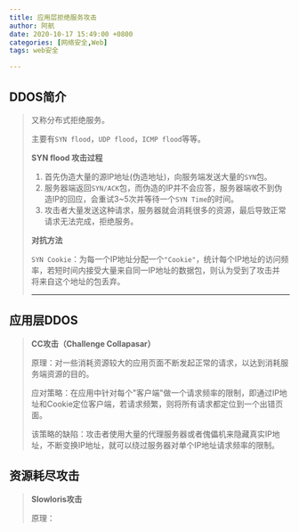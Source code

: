 ```yaml
---
title: 应用层拒绝服务攻击
author: 阿航
date: 2020-10-17 15:49:00 +0800
categories: [网络安全,Web]
tags: web安全

---
```




## DDOS简介

>又称分布式拒绝服务。
>
>主要有`SYN flood`，`UDP flood`，`ICMP flood`等等。
>
>**SYN flood 攻击过程**
>
>1. 首先伪造大量的源IP地址(伪造地址)，向服务端发送大量的`SYN`包。
>2. 服务器端返回`SYN/ACK`包，而伪造的IP并不会应答，服务器端收不到伪造IP的回应，会重试3~5次并等待一个`SYN Time`的时间。
>3. 攻击者大量发送这种请求，服务器就会消耗很多的资源，最后导致正常请求无法完成，拒绝服务。
>
>**对抗方法**
>
>​	`SYN Cookie`：为每一个IP地址分配一个`"Cookie"`，统计每个IP地址的访问频率，若短时间内接受大量来自同一IP地址的数据包，则认为受到了攻击并	将来自这个地址的包丢弃。
>
>*****
>
>

## 应用层DDOS

>**CC攻击（Challenge Collapasar）**
>
>原理：对一些消耗资源较大的应用页面不断发起正常的请求，以达到消耗服务端资源的目的。
>
>应对策略：在应用中针对每个"客户端"做一个请求频率的限制，即通过IP地址和Cookie定位客户端，若请求频繁，则将所有请求都定位到一个出错页面。
>
>该策略的缺陷：攻击者使用大量的代理服务器或者傀儡机来隐藏真实IP地址，不断变换IP地址，就可以绕过服务器对单个IP地址请求频率的限制。

## 资源耗尽攻击

>**Slowloris攻击**
>
>原理：
>
>




















